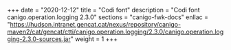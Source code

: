 +++
date        = "2020-12-12"
title       = "Codi font"
description = "Codi font canigo.operation.logging 2.3.0"
sections    = "canigo-fwk-docs"
enllac		= "https://hudson.intranet.gencat.cat/nexus/repository/canigo-maven2/cat/gencat/ctti/canigo.operation.logging/2.3.0/canigo.operation.logging-2.3.0-sources.jar"
weight		= 1
+++
